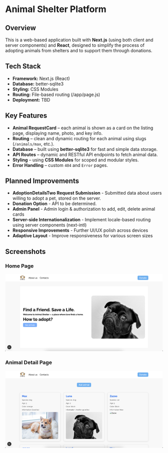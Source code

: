 # Animal Shelter Platform

## Overview

This is a web-based application built with **Next.js** (using both client and server components) and **React**, designed to simplify the process of adopting animals from shelters and to support them through donations.

## Tech Stack

- **Framework:** Next.js (React)
- **Database:** better-sqlite3
- **Styling:** CSS Modules
- **Routing:** File-based routing (/app/page.js)
- **Deployment:** TBD

## Key Features

- **Animal RequestCard** – each animal is shown as a card on the listing page, displaying name, photo, and key info.
- **Routing** – clean and dynamic routing for each animal using slugs (`/animals/max`, etc.).
- **Database** – built using **better-sqlite3** for fast and simple data storage.
- **API Routes** – dynamic and RESTful API endpoints to fetch animal data.
- **Styling** – using **CSS Modules** for scoped and modular styles.
- **Error Handling** – custom `404` and `Error` pages.

## Planned Improvements

- **AdoptionDetailsTwo Request Submission** - Submitted data about users willing to adopt a pet, stored on the server.
- **Donation Option** - API to be determined.
- **Admin Panel** - Admin login & authorization to add, edit, delete animal cards
- **Server-side Internationalization** - Implement locale-based routing using server components (next-intl)
- **Responsive Improvements** - Further UI/UX polish across devices
- **Adaptive Layout** - Improve responsiveness for various screen sizes

## Screenshots

### Home Page
![Home Page](public/Screenshot1.png)

### Animal Detail Page
![Animal Detail Page](public/Screenshot2.png)
